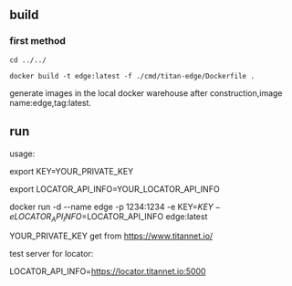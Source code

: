 ## build

### first method
```shell
cd ../../

docker build -t edge:latest -f ./cmd/titan-edge/Dockerfile .
```



generate images in the local docker warehouse after construction,image name:edge,tag:latest.


## run

usage:

export KEY=YOUR_PRIVATE_KEY

export LOCATOR_API_INFO=YOUR_LOCATOR_API_INFO

docker run -d --name edge -p 1234:1234 -e KEY=$KEY -e LOCATOR_API_INFO=$LOCATOR_API_INFO edge:latest

YOUR_PRIVATE_KEY get from https://www.titannet.io/

test server for locator:

LOCATOR_API_INFO=https://locator.titannet.io:5000